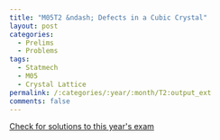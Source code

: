 ```yaml
---
title: "M05T2 &ndash; Defects in a Cubic Crystal"
layout: post
categories:
  - Prelims
  - Problems
tags:
  - Statmech
  - M05
  - Crystal Lattice
permalink: /:categories/:year/:month/T2:output_ext
comments: false
---
```

<object data="2005M2T.pdf" type="application/pdf" width="100%" height="500"></object>
<div class="message"><a href='https://princetonprelim.com/prelim/15/'>Check for solutions to this year's exam</a></div>